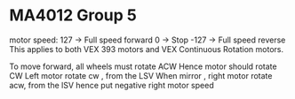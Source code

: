 # MA4012 Group 5

motor speed: 
127 → Full speed forward
0 → Stop
-127 → Full speed reverse
This applies to both VEX 393 motors and VEX Continuous Rotation motors.

To move forward, all wheels must rotate ACW
Hence motor should rotate CW
Left motor rotate cw , from the LSV
When mirror ,
right motor rotate acw, from the lSV
hence put negative right motor speed 